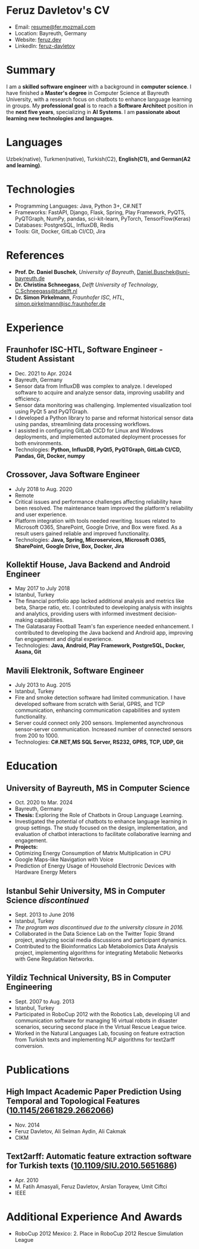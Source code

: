 # Feruz Davletov's CV

- Email: [resume@fer.mozmail.com](mailto:resume@fer.mozmail.com)
- Location: Bayreuth, Germany
- Website: [feruz.dev](https://feruz.dev/)
- LinkedIn: [feruz-davletov](https://linkedin.com/in/feruz-davletov)


# Summary

I am a **skilled software engineer** with a background in **computer science**. I have finished a **Master's degree** in Computer  Science at Bayreuth University, with a research focus on chatbots to enhance language learning in groups. My **professional goal** is to reach a **Software Architect** position in the **next five years**, specializing in **AI Systems**. I am **passionate about learning new technologies and languages**.

# Languages

Uzbek(native), Turkmen(native), Turkish(C2), **English(C1), and German(A2 and learning)**.

# Technologies

- Programming Languages: Java, Python 3+, C#.NET
- Frameworks: FastAPI, Django, Flask, Spring, Play Framework, PyQT5, PyQTGraph, NumPy, pandas, sci-kit-learn, PyTorch, TensorFlow(Keras)
- Databases: PostgreSQL, InfluxDB, Redis
- Tools: Git, Docker, GitLab CI/CD, Jira
# References

- **Prof. Dr. Daniel Buschek**, *University of Bayreuth*, [Daniel.Buschek@uni-bayreuth.de](mailto:Daniel.Buschek@uni-bayreuth.de)
- **Dr. Christina Schneegass**, *Delft University of Technology*, [C.Schneegass@tudelft.nl](mailto:C.Schneegass@tudelft.nl)
- **Dr. Simon Pirkelmann**, *Fraunhofer ISC, HTL*, [simon.pirkelmann@isc.fraunhofer.de](mailto:simon.pirkelmann@isc.fraunhofer.de)
# Experience

## Fraunhofer ISC-HTL, Software Engineer - Student Assistant

- Dec. 2021 to Apr. 2024 
- Bayreuth, Germany 
- Sensor data from InfluxDB was complex to analyze. I developed software to acquire and analyze sensor data, improving usability and efficiency.
- Sensor data monitoring was challenging. Implemented visualization tool using PyQt 5 and PyQTGraph.
- I developed a Python library to parse and reformat historical sensor data using pandas, streamlining data processing workflows.
- I assisted in configuring GitLab CICD for Linux and Windows deployments, and implemented automated deployment processes for both environments.
- Technologies: **Python, InfluxDB, PyQt5, PyQTGraph, GitLab CI/CD, Pandas, Git, Docker, numpy**

## Crossover, Java Software Engineer

- July 2018 to Aug. 2020 
- Remote 
- Critical issues and performance challenges affecting reliability have been resolved. The maintenance team improved the platform's reliability and user experience.
- Platform integration with tools needed rewriting. Issues related to Microsoft O365, SharePoint, Google Drive, and Box were fixed. As a result users gained reliable and improved functionality.
- Technologies: **Java, Spring, Microservices, Microsoft O365, SharePoint, Google Drive, Box, Docker, Jira**

## Kollektif House, Java Backend and Android Engineer

- May 2017 to July 2018 
- Istanbul, Turkey 
- The financial portfolio app lacked additional analysis and metrics like beta, Sharpe ratio, etc. I contributed to developing analysis with insights and analytics, providing users with informed investment decision-making capabilities.
- The Galatasaray Football Team's fan experience needed enhancement. I contributed to developing the Java backend and Android app, improving fan engagement and digital experience.
- Technologies: **Java, Android, Play Framework, PostgreSQL, Docker, Asana, Git**

## Mavili Elektronik, Software Engineer

- July 2013 to Aug. 2015 
- Istanbul, Turkey 
- Fire and smoke detection software had limited communication. I have developed software from scratch with Serial, GPRS, and TCP communication, enhancing communication capabilities and system functionality.
- Server could connect only 200 sensors. Implemented asynchronous sensor-server communication. Increased number of connected sensors from 200 to 1000.
- Technologies: **C#.NET,MS SQL Server, RS232, GPRS, TCP, UDP, Git**

# Education

## University of Bayreuth, MS in Computer Science

- Oct. 2020 to Mar. 2024 
- Bayreuth, Germany 
- **Thesis:** Exploring the Role of Chatbots in Group Language Learning.
- Investigated the potential of chatbots to enhance language learning in group settings. The study focused on the design, implementation, and evaluation of chatbot interactions to facilitate collaborative learning and engagement.
- **Projects:**
- Optimizing Energy Consumption of Matrix Multiplication in CPU
- Google Maps-like Navigation with Voice
- Prediction of Energy Usage of Household Electronic Devices with Hardware Energy Meters

## Istanbul Sehir University, MS in Computer Science  *discontinued*

- Sept. 2013 to June 2016 
- Istanbul, Turkey 
- *The program was discontinued due to the university closure in 2016.*
- Collaborated in the Data Science Lab on the Twitter Topic Strand project, analyzing social media discussions and participant dynamics.
- Contributed to the Bioinformatics Lab Metabolomics Data Analysis project, implementing algorithms for integrating Metabolic Networks with Gene Regulation Networks.

## Yildiz Technical University, BS in Computer Engineering

- Sept. 2007 to Aug. 2013 
- Istanbul, Turkey 
- Participated in RoboCup 2012 with the Robotics Lab, developing UI and communication software for managing 16 virtual robots in disaster scenarios, securing second place in the Virtual Rescue League twice.
- Worked in the Natural Languages Lab, focusing on feature extraction from Turkish texts and implementing NLP algorithms for text2arff conversion.

# Publications

## High Impact Academic Paper Prediction Using Temporal and Topological Features ([10.1145/2661829.2662066](https://doi.org/10.1145/2661829.2662066))
- Nov. 2014
- Feruz Davletov, Ali Selman Aydin, Ali Cakmak
- CIKM 
## Text2arff: Automatic feature extraction software for Turkish texts ([10.1109/SIU.2010.5651686](https://doi.org/10.1109/SIU.2010.5651686))
- Apr. 2010
- M. Fatih Amasyali, Feruz Davletov, Arslan Torayew, Umit Ciftci
- IEEE 
# Additional Experience And Awards

- RoboCup 2012 Mexico: 2. Place in RoboCup 2012 Rescue Simulation League
